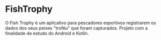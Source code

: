 # FishTrophy
O Fish Trophy é um aplicativo para pescadores esportivos registrarem os dados dos seus peixes "troféu" que foram capturados. Projeto com a finalidade de estudo do Android e Kotlin.
